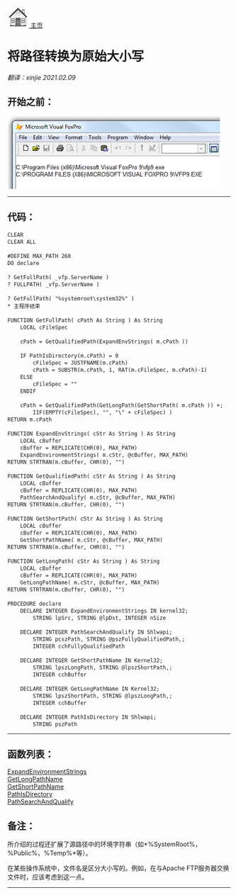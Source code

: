 [<img src="../images/home.png"> 主页 ](https://github.com/VFP9/Win32API)  

# 将路径转换为原始大小写
_翻译：xinjie  2021.02.09_

## 开始之前：
![](../images/getfullpath.png)  

  
***  


## 代码：
```foxpro  
CLEAR
CLEAR ALL

#DEFINE MAX_PATH 260
DO declare

? GetFullPath( _vfp.ServerName )
? FULLPATH( _vfp.ServerName )

? GetFullPath( "%systemroot\system32%" )
* 主程序结束

FUNCTION GetFullPath( cPath As String ) As String
	LOCAL cFileSpec
	
	cPath = GetQualifiedPath(ExpandEnvStrings( m.cPath ))

	IF PathIsDirectory(m.cPath) = 0
		cFileSpec = JUSTFNAME(m.cPath)
		cPath = SUBSTR(m.cPath, 1, RAT(m.cFileSpec, m.cPath)-1)
	ELSE
		cFileSpec = ""
	ENDIF
	
	cPath = GetQualifiedPath(GetLongPath(GetShortPath( m.cPath )) +;
		IIF(EMPTY(cFileSpec), "", "\" + cFileSpec) )
RETURN m.cPath

FUNCTION ExpandEnvStrings( cStr As String ) As String
	LOCAL cBuffer
	cBuffer = REPLICATE(CHR(0), MAX_PATH)
	ExpandEnvironmentStrings( m.cStr, @cBuffer, MAX_PATH)
RETURN STRTRAN(m.cBuffer, CHR(0), "")

FUNCTION GetQualifiedPath( cStr As String ) As String
	LOCAL cBuffer
	cBuffer = REPLICATE(CHR(0), MAX_PATH)
	PathSearchAndQualify( m.cStr, @cBuffer, MAX_PATH)
RETURN STRTRAN(m.cBuffer, CHR(0), "")

FUNCTION GetShortPath( cStr As String ) As String
	LOCAL cBuffer
	cBuffer = REPLICATE(CHR(0), MAX_PATH)
	GetShortPathName( m.cStr, @cBuffer, MAX_PATH)
RETURN STRTRAN(m.cBuffer, CHR(0), "")

FUNCTION GetLongPath( cStr As String ) As String
	LOCAL cBuffer
	cBuffer = REPLICATE(CHR(0), MAX_PATH)
	GetLongPathName( m.cStr, @cBuffer, MAX_PATH)
RETURN STRTRAN(m.cBuffer, CHR(0), "")

PROCEDURE declare
	DECLARE INTEGER ExpandEnvironmentStrings IN kernel32;
		STRING lpSrc, STRING @lpDst, INTEGER nSize

	DECLARE INTEGER PathSearchAndQualify IN Shlwapi;
		STRING pcszPath, STRING @pszFullyQualifiedPath,;
		INTEGER cchFullyQualifiedPath

	DECLARE INTEGER GetShortPathName IN Kernel32;
		STRING lpszLongPath, STRING @lpszShortPath,;
		INTEGER cchBuffer

	DECLARE INTEGER GetLongPathName IN Kernel32;
		STRING lpszShortPath, STRING @lpszLongPath,;
		INTEGER cchBuffer

	DECLARE INTEGER PathIsDirectory IN Shlwapi;
		STRING pszPath  
```  
***  


## 函数列表：
[ExpandEnvironmentStrings](../libraries/kernel32/ExpandEnvironmentStrings.md)  
[GetLongPathName](../libraries/kernel32/GetLongPathName.md)  
[GetShortPathName](../libraries/kernel32/GetShortPathName.md)  
[PathIsDirectory](../libraries/shlwapi/PathIsDirectory.md)  
[PathSearchAndQualify](../libraries/shlwapi/PathSearchAndQualify.md)  

## 备注：
所介绍的过程还扩展了源路径中的环境字符串（如*%SystemRoot%，%Public%，%Temp%*等）。 
  
在某些操作系统中，文件名是区分大小写的。例如，在与Apache FTP服务器交换文件时，应该考虑到这一点。 
  
***  

